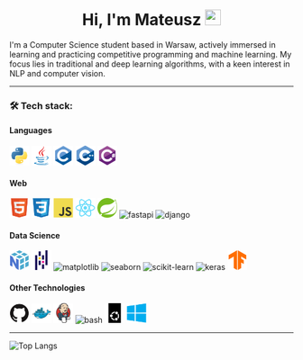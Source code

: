 
<h1 align="center">Hi, I'm Mateusz <img src="https://user-images.githubusercontent.com/1303154/88677602-1635ba80-d120-11ea-84d8-d263ba5fc3c0.gif" width="28" height="28" /></h1>

I'm a Computer Science student based in Warsaw, actively immersed in learning and practicing competitive programming and machine learning. My focus lies in traditional and deep learning algorithms, with a keen interest in NLP and computer vision.

---

### :hammer_and_wrench: Tech stack:

#### Languages
<div id="languages">
    <img src="https://raw.githubusercontent.com/devicons/devicon/1119b9f84c0290e0f0b38982099a2bd027a48bf1/icons/python/python-original.svg" title="python3" width="35px"/>
    <img src="https://raw.githubusercontent.com/devicons/devicon/master/icons/java/java-original.svg" title="java" width="35px"/>
    <img src="https://raw.githubusercontent.com/devicons/devicon/1119b9f84c0290e0f0b38982099a2bd027a48bf1/icons/c/c-original.svg" title="c-lang" width="35px"/>
    <img src="https://raw.githubusercontent.com/devicons/devicon/1119b9f84c0290e0f0b38982099a2bd027a48bf1/icons/cplusplus/cplusplus-original.svg" title="cpp" width="35px"/>
    <img src="https://raw.githubusercontent.com/devicons/devicon/master/icons/csharp/csharp-original.svg" title="csharp" width="35px"/>
</div>

#### Web
<div id="web">
    <img src="https://raw.githubusercontent.com/devicons/devicon/1119b9f84c0290e0f0b38982099a2bd027a48bf1/icons/html5/html5-original.svg" title="html" width="35px"/>
    <img src="https://raw.githubusercontent.com/devicons/devicon/1119b9f84c0290e0f0b38982099a2bd027a48bf1/icons/css3/css3-original.svg" title="css" width="35px"/>
    <img src="https://raw.githubusercontent.com/devicons/devicon/1119b9f84c0290e0f0b38982099a2bd027a48bf1/icons/javascript/javascript-original.svg" title="js" width="35px"/>
    <img src="https://raw.githubusercontent.com/devicons/devicon/1119b9f84c0290e0f0b38982099a2bd027a48bf1/icons/react/react-original.svg" title="react" width="35px"/>
    <img src="https://raw.githubusercontent.com/devicons/devicon/master/icons/spring/spring-original.svg" title="spring" width="35px"/>
    <img src="[https://fastapi.tiangolo.com/img/logo-margin/logo-teal.png](https://cdn.worldvectorlogo.com/logos/fastapi.svg)" title="fastapi" width="35px"/>
    <img src="[https://raw.githubusercontent.com/devicons/devicon/master/icons/django/django-original.svg](https://www.svgrepo.com/show/353657/django-icon.svg)" title="django" width="35px"/>
</div>

#### Data Science
<div id = "ds">
    <img src="https://raw.githubusercontent.com/devicons/devicon/1119b9f84c0290e0f0b38982099a2bd027a48bf1/icons/numpy/numpy-original.svg" title="numpy" width="35px"/>
    <img src="https://raw.githubusercontent.com/devicons/devicon/1119b9f84c0290e0f0b38982099a2bd027a48bf1/icons/pandas/pandas-original.svg" title="pandas" width="35px"/>
    <img src="https://upload.wikimedia.org/wikipedia/commons/8/84/Matplotlib_icon.svg" title="matplotlib" width="35px"/>
    <img src="https://seaborn.pydata.org/_images/logo-mark-lightbg.svg" title="seaborn" width="35px"/>
    <img src="https://upload.wikimedia.org/wikipedia/commons/thumb/0/05/Scikit_learn_logo_small.svg/520px-Scikit_learn_logo_small.svg.png?20180808062052" title="scikit-learn" width="50px"/>
    <img src="https://upload.wikimedia.org/wikipedia/commons/thumb/a/ae/Keras_logo.svg/1024px-Keras_logo.svg.png?20200317115153" title="keras" width="35px"/>
    <img src="https://raw.githubusercontent.com/devicons/devicon/1119b9f84c0290e0f0b38982099a2bd027a48bf1/icons/tensorflow/tensorflow-original.svg" title="tensorflow" width="35px"/>
</div>

#### Other Technologies
<div id="other">
    <img src="https://raw.githubusercontent.com/devicons/devicon/master/icons/github/github-original.svg" title="github" width="35px"/>
    <img src="https://raw.githubusercontent.com/devicons/devicon/master/icons/docker/docker-original.svg" title="docker" width="35px"/>
    <img src="https://raw.githubusercontent.com/devicons/devicon/master/icons/jenkins/jenkins-original.svg" title="jenkins" width="35px"/>
    <img src="[https://raw.githubusercontent.com/devicons/devicon/master/icons/bash/bash-original.svg]" title="bash" width="35px"/>
    <img src="https://raw.githubusercontent.com/devicons/devicon/master/icons/ubuntu/ubuntu-plain.svg" title="ubuntu" width="35px"/>
    <img src="https://raw.githubusercontent.com/devicons/devicon/master/icons/windows8/windows8-original.svg" title="windows" width="35px"/>
</div>


---
![Top Langs](https://github-readme-stats.vercel.app/api/top-langs/?username=Matey42&layout=compact&theme=vision-friendly-dark)

<!--
**Matey42/Matey42** is a ✨ _special_ ✨ repository because its `README.md` (this file) appears on your GitHub profile.

Here are some ideas to get you started:

- 🔭 I’m currently working on ...
- 🌱 I’m currently learning ...
- 👯 I’m looking to collaborate on ...
- 🤔 I’m looking for help with ...
- 💬 Ask me about ...
- 📫 How to reach me: ...
- 😄 Pronouns: ...
- ⚡ Fun fact: ...
-->
